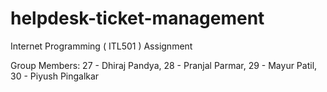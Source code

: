 # helpdesk-ticket-management
Internet Programming ( ITL501 )
Assignment

Group Members:
27 - Dhiraj Pandya,
28 - Pranjal Parmar,
29 - Mayur Patil,
30 - Piyush Pingalkar
